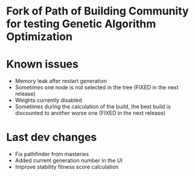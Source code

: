 # Fork of Path of Building Community for testing Genetic Algorithm Optimization

# Known issues

* Memory leak after restart generation
* Sometimes one node is not selected in the tree (FIXED in the next release)
* Weights currently disabled
* Sometimes during the calculation of the build, the best build is discounted to another worse one (FIXED in the next release)

# Last dev changes

* Fix pathfinder from masteries
* Added current generation number in the UI
* Improve stability fitness score calculation
